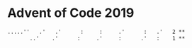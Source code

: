 # Advent of Code 2019

```diff
.....''   .'   .'      :     :     .'      :   .'   2 **
       ..'    .'      :     .'     :      .'   :    1 **
```
